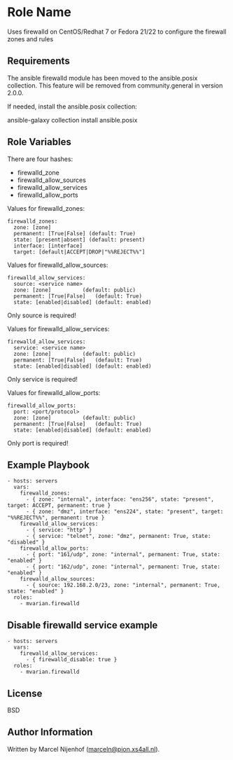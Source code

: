 Role Name
=========

Uses firewalld on CentOS/Redhat 7 or Fedora 21/22 to configure the firewall zones and rules

Requirements
------------

The ansible firewalld module has been moved to the ansible.posix collection. This feature will be removed from community.general in version 2.0.0.

If needed, install the ansible.posix collection:

  ansible-galaxy collection install ansible.posix

Role Variables
--------------

There are four hashes:
 - firewalld_zone
 - firewalld_allow_sources
 - firewalld_allow_services
 - firewalld_allow_ports

Values for firewalld_zones:

    firewalld_zones:
      zone: [zone]
      permanent: [True|False] (default: True)
      state: [present|absent] (default: present)
      interface: [interface]
      target: [default|ACCEPT|DROP|"%%REJECT%%"]

Values for firewalld_allow_sources:

    firewalld_allow_services:
      source: <service name>
      zone: [zone]			(default: public)
      permanent: [True|False]	(default: True)
      state: [enabled|disabled]	(default: enabled)

Only source is required!

Values for firewalld_allow_services:

    firewalld_allow_services:
      service: <service name>
      zone: [zone]			(default: public)
      permanent: [True|False]	(default: True)
      state: [enabled|disabled]	(default: enabled)

Only service is required!

Values for firewalld_allow_ports:

    firewalld_allow_ports:
      port: <port/protocol>
      zone: [zone]			(default: public)
      permanent: [True|False]	(default: True)
      state: [enabled|disabled]	(default: enabled)

Only port is required!

Example Playbook
----------------

    - hosts: servers
      vars:
        firewalld_zones:
          - { zone: "internal", interface: "ens256", state: "present", target: ACCEPT, permanent: true }
          - { zone: "dmz", interface: "ens224", state: "present", target: "%%REJECT%%", permanent: true }
        firewalld_allow_services:
          - { service: "http" }
          - { service: "telnet", zone: "dmz", permanent: True, state: "disabled" }
        firewalld_allow_ports:
          - { port: "161/udp", zone: "internal", permanent: True, state: "enabled" }
          - { port: "162/udp", zone: "internal", permanent: True, state: "enabled" }
        firewalld_allow_sources:
          - { source: 192.168.2.0/23, zone: "internal", permanent: True, state: "enabled" }
      roles:
        - mvarian.firewalld

Disable firewalld service example
---------------------------------

    - hosts: servers
      vars:
        firewalld_allow_services:
          - { firewalld_disable: true }
      roles:
        - mvarian.firewalld

License
-------

BSD

Author Information
------------------

Written by Marcel Nijenhof (marceln@pion.xs4all.nl).
